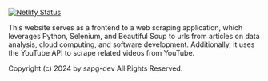 [![Netlify Status](https://api.netlify.com/api/v1/badges/f541d02a-cd3f-416d-b259-bca32f204822/deploy-status)](https://app.netlify.com/sites/sparkly-stardust-15c687/deploys)


This website serves as a frontend to a web scraping application, which leverages Python, Selenium, and Beautiful Soup to urls from articles on data analysis, cloud computing, and software development. Additionally, it uses the YouTube API to scrape related videos from YouTube.

Copyright (c) 2024 by sapg-dev
All Rights Reserved.

